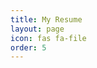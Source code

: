 ```yaml
---
title: My Resume
layout: page 
icon: fas fa-file
order: 5
---
```

<object data="../assets/Kranthi_resume.pdf" type='application/pdf' width="100%" height="1000px" overflow="auto"></object>
